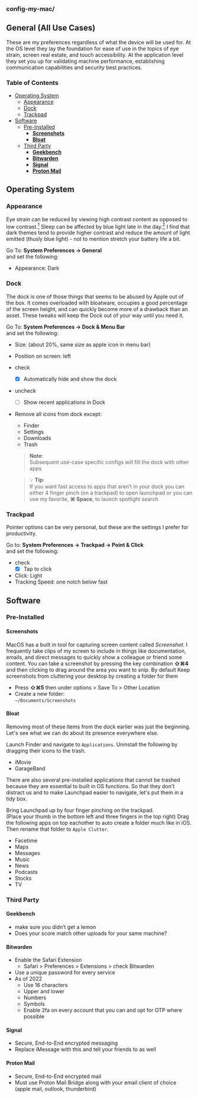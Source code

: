 ### config-my-mac/ <!-- omit in toc -->
## General (All Use Cases) <!-- omit in toc -->

These are my preferences regardless of what the device will be used for. At the OS level they lay the foundation for ease of use in the topics of eye strain, screen real estate, and touch accessibility. At the application level they set you up for validating machine performance, establishing communication capabilities and security best practices.

### Table of Contents <!-- omit in toc -->
- [Operating System](#operating-system)
  - [Appearance](#appearance)
  - [Dock](#dock)
  - [Trackpad](#trackpad)
- [Software](#software)
  - [Pre-Installed](#pre-installed)
    - [**Screenshots**](#screenshots)
    - [**Bloat**](#bloat)
  - [Third Party](#third-party)
    - [**Geekbench**](#geekbench)
    - [**Bitwarden**](#bitwarden)
    - [**Signal**](#signal)
    - [**Proton Mail**](#proton-mail)

## Operating System
### Appearance
Eye strain can be reduced by viewing high contrast content as opposed to low contrast.[<sup>1</sup>](https://www.webmd.com/eye-health/prevent-digital-eyestrain) Sleep can be affected by blue light late in the day.[<sup>2</sup>](https://www.health.harvard.edu/staying-healthy/blue-light-has-a-dark-side) I find that dark themes tend to provide higher contrast and reduce the amount of light emitted (thusly blue light) - not to mention stretch your battery life a bit.  

Go To: **System Preferences -> General**  
and set the following:
- Appearance: Dark

### Dock
The dock is one of those things that seems to be abused by Apple out of the box. It comes overloaded with bloatware, occupies a good percentage of the screen height, and can quickly become more of a drawback than an asset. These tweaks will keep the Dock out of your way until you need it.

Go To: **System Preferences -> Dock & Menu Bar**  
and set the following:  
- Size: (about 20%, same size as apple icon in menu bar)
- Position on screen: left
- check
  - [x] Automatically hide and show the dock
- uncheck
  - [ ] Show recent applications in Dock
- Remove all icons from dock except:
  - Finder
  - Settings
  - Downloads
  - Trash  
  > **Note**:  
  > Subsequent use-case specific configs will fill the dock with other apps

  > 💡 **Tip**:  
  > If you want fast access to apps that aren’t in your dock you can either 4 finger pinch (on a trackpad) to open launchpad or you can use my favorite, **⌘ Space**, to launch spotlight search

### Trackpad
Pointer options can be very personal, but these are the settings I prefer for productivity.

Go to: **System Preferences -> Trackpad -> Point & Click**  
and set the following:
  - check
    - [x] Tap to click
  - Click: Light
  - Tracking Speed: one notch below fast

## Software

### Pre-Installed
#### **Screenshots**
MacOS has a built in tool for capturing screen content called *Screenshot*. I frequently take clips of my screen to include in things like documentation, emails, and direct messages to quickly show a colleague or friend some content. You can take a screenshot by pressing the key combination **⇧⌘4** and then clicking to drag around the area you want to snip. By default Keep screenshots from cluttering your desktop by creating a folder for them
  - Press **⇧⌘5** then under options > Save To > Other Location
  - Create a new folder:  
    `~/Documents/Screenshots`

#### **Bloat**
Removing most of these items from the dock earlier was just the beginning. Let's see what we can do about its presence everywhere else.  

Launch Finder and navigate to `Applications`. Uninstall the following by dragging their icons to the trash.
- iMovie
- GarageBand

There are also several pre-installed applications that cannot be trashed because they are essential to built in OS functions. So that they don't distract us and to make Launchpad easier to navigate, let's put them in a tidy box.

Bring Launchpad up by four finger pinching on the trackpad.  
(Place your thumb in the bottom left and three fingers in the top right)
Drag the following apps on top eachother to auto create a folder much like in iOS. Then rename that folder to `Apple Clutter`.
- Facetime
- Maps
- Messages
- Music
- News
- Podcasts
- Stocks
- TV

### Third Party

#### **Geekbench**
  - make sure you didn’t get a lemon
  - Does your score match other uploads for your same machine?

#### **Bitwarden**
  - Enable the Safari Extension
      - Safari > Preferences > Extensions > check Bitwarden
  - Use a unique password for every service
  - As of 2022
      - Use 16 characters
      - Upper and lower
      - Numbers
      - Symbols
      - Enable 2fa on every account that you can and opt for OTP where possible

#### **Signal**
  - Secure, End-to-End encrypted messaging
  - Replace iMessage with this and tell your friends to as well

#### **Proton Mail**
  - Secure, End-to-End encrypted mail
  - Must use Proton Mail Bridge along with your email client of choice (apple mail, outlook, thunderbird)